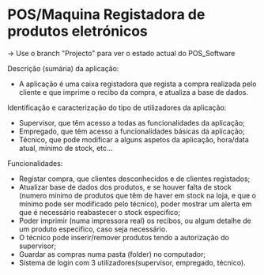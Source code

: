 # POS/Maquina Registadora de produtos eletrónicos
-> Use o branch "Projecto" para ver o estado actual do POS_Software

Descrição (sumária) da aplicação:
  - A aplicação é uma caixa registadora que regista a compra realizada pelo cliente e que imprime o recibo da compra, e atualiza a base de dados.

Identificação e caracterização do tipo de utilizadores da aplicação:
  - Supervisor, que têm acesso a todas as funcionalidades da aplicação;
  - Empregado, que têm acesso a funcionalidades básicas da aplicação;
  - Técnico, que pode modificar a alguns aspetos da aplicação, hora/data atual, mínimo de stock, etc…

Funcionalidades:
  - Registar compra, que clientes desconhecidos e de clientes registados;
  - Atualizar base de dados dos produtos, e se houver falta de stock (numero mínimo de produtos que têm de haver em stock na loja, e que o mínimo pode ser modificado pelo técnico), poder mostrar um alerta em que é necessário reabastecer o stock especifico;
  - Poder imprimir (numa impressora real) os recibos, ou algum detalhe de um produto especifico, caso seja necessário.
  - O técnico pode inserir/remover produtos tendo a autorização do supervisor;
  - Guardar as compras numa pasta (folder) no computador;
  - Sistema de login com 3 utilizadores(supervisor, empregado, técnico).

